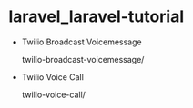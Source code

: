 # laravel_laravel-tutorial

- Twilio Broadcast Voicemessage
  
  twilio-broadcast-voicemessage/

- Twilio Voice Call

  twilio-voice-call/
